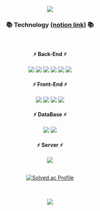 
<div align=center>
 <img src="https://capsule-render.vercel.app/api?type=egg&color=55A75D&height=130&section=header" />	
</div> 
<div align=center>

### 📚 Technology [(notion link)](https://www.notion.so/e56294f9134140d686f7df29c80af7f9) 📚
</div>

<br>
<div align=center>
  
  #### ⚡ Back-End  ⚡
  <img src="https://img.shields.io/badge/java-007396?style=for-the-badge&logo=java&logoColor=white"> 
  <img src="https://img.shields.io/badge/Spring-6DB33F?style=for-the-badge&logo=Spring&logoColor=white"> 
  <img src="https://img.shields.io/badge/Spring Security-6DB33F?style=for-the-badge&logo=Spring&logoColor=white"> 
  <img src="https://img.shields.io/badge/Mybatis-000000?style=for-the-badge&logo=Fluentd&logoColor=white"/>
  <img src="https://img.shields.io/badge/springboot-6DB33F?style=for-the-badge&logo=springboot&logoColor=white" />
  <img src="https://img.shields.io/badge/JPA-6DB33F?style=for-the-badge&logo=JPA&logoColor=white"/>
</div>
<div align=center>
  
   #### ⚡ Front-End ⚡
  <img src="https://img.shields.io/badge/html5-E34F26?style=for-the-badge&logo=html5&logoColor=white"> 
  <img src="https://img.shields.io/badge/css-1572B6?style=for-the-badge&logo=css3&logoColor=white"> 
  <img src="https://img.shields.io/badge/javascript-F7DF1E?style=for-the-badge&logo=javascript&logoColor=black"> 
  <img src="https://img.shields.io/badge/jquery-0769AD?style=for-the-badge&logo=jquery&logoColor=white">
</div>  
<div align=center>
  
  #### ⚡ DataBase ⚡ 
  <img src="https://img.shields.io/badge/oracle-F80000?style=for-the-badge&logo=oracle&logoColor=white"> 
  <img src="https://img.shields.io/badge/mysql-4479A1?style=for-the-badge&logo=mysql&logoColor=white"> 
</div>
<div align=center>
  
  #### ⚡ Server ⚡

  <img src="https://img.shields.io/badge/linux-FCC624?style=for-the-badge&logo=linux&logoColor=black"> 
</div>
<br>

<div align=center width=100>
	
  [![Solved.ac Profile](http://mazassumnida.wtf/api/generate_badge?boj=shc729)](https://solved.ac/shc729)
</div>
<br><br>
<div align=center>
 <img src="https://capsule-render.vercel.app/api?type=egg&color=55A75D&height=130&section=footer&reversal=true" />	
</div>  



